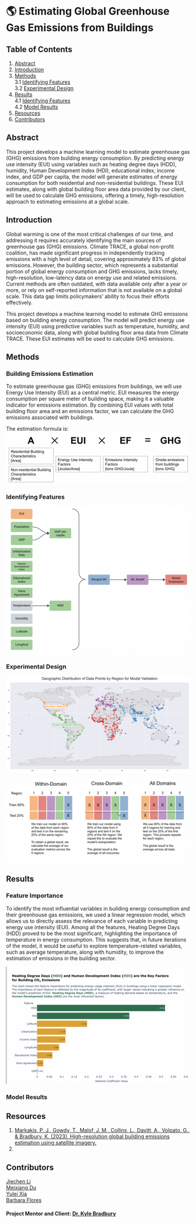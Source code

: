 # 🌎 Estimating Global Greenhouse Gas Emissions from Buildings

## Table of Contents
1. [Abstract](#Abstract)
2. [Introduction](#Introduction)
3. [Methods](#Methods)  
   3.1 [Identifying Features](#IdentifyingFeatures)  
   3.2 [Experimental Design](#ExperimentalDesign) 
4. [Results](#Results)  
   4.1 [Identifying Features](#IdentifyingFeatures)  
   4.2 [Model Results](#ModelResults)
5. [Resources](#Resources)  
6. [Contributors](#Contributors)


## Abstract <a name="Abstract"></a>
This project develops a machine learning model to estimate greenhouse gas (GHG) emissions from building energy consumption. By predicting energy use intensity (EUI) using variables such as heating degree days (HDD), humidity, Human Development Index (HDI), educational index, income index, and GDP per capita, the model will generate estimates of energy consumption for both residential and non-residential buildings. These EUI estimates, along with global building floor area data provided by our client, will be used to calculate GHG emissions, offering a timely, high-resolution approach to estimating emissions at a global scale.


## Introduction <a name="Introduction"></a>

Global warming is one of the most critical challenges of our time, and addressing it requires accurately identifying the main sources of greenhouse gas (GHG) emissions. Climate TRACE, a global non-profit coalition, has made significant progress in independently tracking emissions with a high level of detail, covering approximately 83% of global emissions. However, the building sector, which represents a substantial portion of global energy consumption and GHG emissions, lacks timely, high-resolution, low-latency data on energy use and related emissions. Current methods are often outdated, with data available only after a year or more, or rely on self-reported information that is not available on a global scale. This data gap limits policymakers’ ability to focus their efforts effectively.

This project develops a machine learning model to estimate GHG emissions based on building energy consumption. The model will predict energy use intensity (EUI) using predictive variables such as temperature, humidity, and socioeconomic data, along with global building floor area data from Climate TRACE. These EUI estimates will be used to calculate GHG emissions.


## Methods <a name="Methods"></a>

### Building Emissions Estimation <a name="BuildingEmissionsEstimation"></a>

To estimate greenhouse gas (GHG) emissions from buildings, we will use Energy Use Intensity (EUI) as a central metric. EUI measures the energy consumption per square meter of building space, making it a valuable indicator for emissions estimation. By combining EUI values with total building floor area and an emissions factor, we can calculate the GHG emissions associated with buildings.

The estimation formula is:
![Formula](/figures/formula.png)

### Identifying Features <a name="IdentifyingFeatures"></a>

![Diagram](/figures/diagram.png)


### Experimental Design <a name="ExperimentalDesign"></a>

![Geographic Distribution of Data Points by Region](/figures/region_map.png)


![Image](/figures/experimental_design.png)


## Results  <a name="Results"></a>

### Feature Importance <a name="Feature Importance"></a>

To identify the most influential variables in building energy consumption and their greenhouse gas emissions, we used a linear regression model, which allows us to directly assess the relevance of each variable in predicting energy use intensity (EUI). Among all the features, Heating Degree Days (HDD) proved to be the most significant, highlighting the importance of temperature in energy consumption. This suggests that, in future iterations of the model, it would be useful to explore temperature-related variables, such as average temperature, along with humidity, to improve the estimation of emissions in the building sector.

![Feature Importance](/figures/feature_importance.png)

### Model Results <a name="ModelResults"></a>

## Resources  <a name="Resources"></a>
1. [Markakis, P. J., Gowdy, T., Malof, J. M., Collins, L., Davitt, A., Volpato, G., & Bradbury, K. (2023). High-resolution global building emissions estimation using satellite imagery.](https://www.climatechange.ai/papers/neurips2023/128/paper.pdf)
2. 


## Contributors  <a name="Contributors"></a>
[Jiechen Li](https://github.com/carrieli15)  
[Meixiang Du](https://github.com/dumeixiang)  
[Yulei Xia](https://github.com/AliciaXia222)  
[Barbara Flores](https://github.com/BarbaraPFloresRios)  



#### Project Mentor and Client: [Dr. Kyle Bradbury](https://energy.duke.edu/about/staff/kyle-bradbury)


